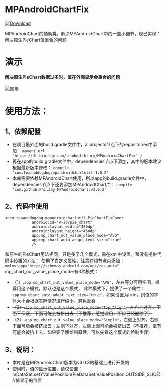 # MPAndroidChartFix
[ ![Download](https://api.bintray.com/packages/teadoglibrary/MPAndroidChartFix/MPAndroidChartFix/images/download.svg) ](https://bintray.com/teadoglibrary/MPAndroidChartFix/MPAndroidChartFix/_latestVersion)

MPAndroidChart的辅助类，解决MPAndroidChart中的一些小细节，现已实现：解决原生PieChart值重合的问题

# 演示
#### 解决原生PieChart数据过多时，值在外面显示会重合的问题
![图示](https://github.com/huzipiaopiao/MPAndroidChartFix/blob/master/img/demo_img1.png)

# 使用方法：
## 1、依赖配置
- 在项目最外面的build.gradle文件中，allprojects节点下的repositories中添加：
`maven{ url "https://dl.bintray.com/teadoglibrary/MPAndroidChartFix" }`
- 再在app的build.gradle文件中，dependencies节点下添加，其中的版本建议根据最新版本修改：
`compile 'com.teaanddogdog:mpandroidchartutil:1.0.2'`
- 本库需要依赖MPAndroidChart使用，所以app的build.gradle文件中，dependencies节点下还要添加MPAndroidChart库：
`compile 'com.github.PhilJay:MPAndroidChart:v3.0.3'`

## 2、代码中使用

```
<com.teaanddogdog.mpandroidchartutil.PieChartFixCover
            android:id="@+id/pie_chart"
            android:layout_width="450dp"
            android:layout_height="450dp"
            app:mp_chart_out_value_place_mode="AVG"
            app:mp_chart_auto_adapt_text_size="true"
            />
```

和原生的PieChart用法相同，只是多了几个模式，需在xml中设置，暂没有提供代码中设置的方法：
使用了自定义属性，注意在根节点内添加：`xmlns:app="http://schemas.android.com/apk/res-auto"`
mp_chart_out_value_place_mode:有3种模式：
- （1）.`app:mp_chart_out_value_place_mode="AVG"`，左右等分可用空间，推荐用这个模式，默认也是这个模式，
此种模式下，提供了一个属性：`app:mp_chart_auto_adapt_text_size="true"`，如果设置为true，则值的字体大小会根据实际情况进行缩小，避免重叠
- ~~（2）.`app:mp_chart_out_value_place_mode="Top_Align"`，左右上对齐，下面不保证，下面可能会被挤出去（不推荐，感觉没用，所以已经删除了）~~
- （3）.`app:mp_chart_out_value_place_mode="Simple"`，右侧上对齐，右侧下面可能会被挤出去；左侧下对齐，左侧上面可能会被挤出去（不推荐，值有可能会被挤出去，如果要了解绘制原理，可以先看这个模式的绘制步骤）

## 3、说明：

- 本库是在MPAndroidChart版本为v3.0.3的基础上进行开发的
- 使用时，值的显示位置，请仅设置：mDataSet.setYValuePosition(PieDataSet.ValuePosition.OUTSIDE_SLICE);//值显示的位置
